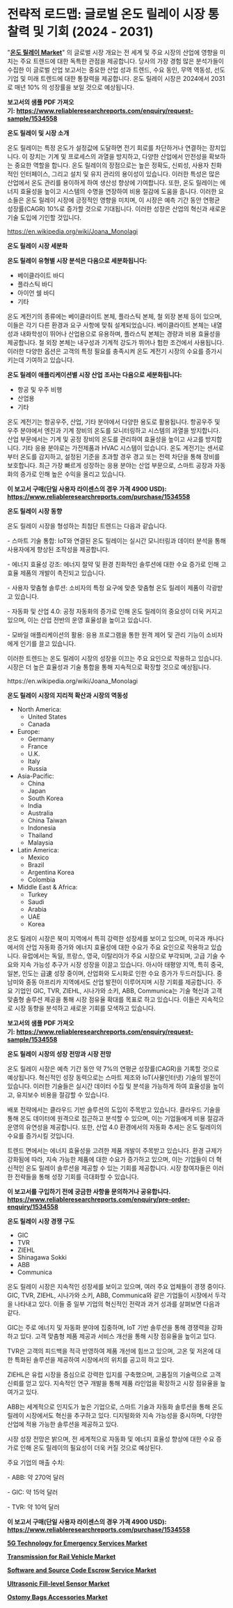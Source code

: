 <p><h1>전략적 로드맵: 글로벌 온도 릴레이 시장 통찰력 및 기회 (2024 - 2031)</h1></p><p>"<strong><a href="https://www.reliableresearchreports.com/temperature-relay-r1534558?utm_campaign=106&utm_medium=7&utm_source=Github&utm_content=ia&utm_term=15102024&utm_id=temperature-relay">온도 릴레이 Market</a></strong>" 의 글로벌 시장 개요는 전 세계 및 주요 시장의 산업에 영향을 미치는 주요 트렌드에 대한 독특한 관점을 제공합니다. 당사의 가장 경험 많은 분석가들이 수집한 이 글로벌 산업 보고서는 중요한 산업 성과 트렌드, 수요 동인, 무역 역동성, 선도 기업 및 미래 트렌드에 대한 통찰력을 제공합니다. 온도 릴레이 시장은 2024에서 2031로 매년 10% 의 성장률을 보일 것으로 예상됩니다.</p>
<p><strong>보고서의 샘플 PDF 가져오기:&nbsp;<a href="https://www.reliableresearchreports.com/enquiry/request-sample/1534558?utm_campaign=106&utm_medium=7&utm_source=Github&utm_content=ia&utm_term=15102024&utm_id=temperature-relay">https://www.reliableresearchreports.com/enquiry/request-sample/1534558</a></strong></p>
<p><strong>온도 릴레이 및 시장 소개</strong></p>
<p><p>온도 릴레이는 특정 온도가 설정값에 도달하면 전기 회로를 차단하거나 연결하는 장치입니다. 이 장치는 기계 및 프로세스의 과열을 방지하고, 다양한 산업에서 안전성을 확보하는 중요한 역할을 합니다. 온도 릴레이의 장점으로는 높은 정확도, 신뢰성, 사용자 친화적인 인터페이스, 그리고 설치 및 유지 관리의 용이성이 있습니다. 이러한 특성은 많은 산업에서 온도 관리를 용이하게 하여 생산성 향상에 기여합니다. 또한, 온도 릴레이는 에너지 효율성을 높이고 시스템의 수명을 연장하여 비용 절감에 도움을 줍니다. 이러한 요소들은 온도 릴레이 시장에 긍정적인 영향을 미치며, 이 시장은 예측 기간 동안 연평균 성장률(CAGR) 10%로 증가할 것으로 기대됩니다. 이러한 성장은 산업의 혁신과 새로운 기술 도입에 기인할 것입니다.</p></p>
<p><a href="https://en.wikipedia.org/wiki/Joana_Monolagi?utm_campaign=106&utm_medium=7&utm_source=Github&utm_content=ia&utm_term=15102024&utm_id=temperature-relay">https://en.wikipedia.org/wiki/Joana_Monolagi</a></p>
<p><strong>온도 릴레이 시장 세분화</strong></p>
<p><strong>온도 릴레이 유형별 시장 분석은 다음으로 세분화됩니다:</strong></p>
<p><ul><li>베이클라이트 바디</li><li>플라스틱 바디</li><li>아이언 쉘 바디</li><li>기타</li></ul></p>
<p><p>온도 계전기의 종류에는 베이클라이트 본체, 플라스틱 본체, 철 외장 본체 등이 있으며, 이들은 각기 다른 환경과 요구 사항에 맞춰 설계되었습니다. 베이클라이트 본체는 내열성과 내화학성이 뛰어나 산업용으로 유용하며, 플라스틱 본체는 경량과 비용 효율성을 제공합니다. 철 외장 본체는 내구성과 기계적 강도가 뛰어나 험한 조건에서 사용됩니다. 이러한 다양한 옵션은 고객의 특정 필요를 충족시켜 온도 계전기 시장의 수요를 증가시키는데 기여하고 있습니다.</p></p>
<p><strong>온도 릴레이 애플리케이션별 시장 산업 조사는 다음으로 세분화됩니다:</strong></p>
<p><ul><li>항공 및 우주 비행</li><li>산업용</li><li>기타</li></ul></p>
<p><p>온도 계전기는 항공우주, 산업, 기타 분야에서 다양한 용도로 활용됩니다. 항공우주 및 우주 분야에서 엔진과 기계 장비의 온도를 모니터링하고 시스템의 과열을 방지합니다. 산업 부문에서는 기계 및 공정 장비의 온도를 관리하여 효율성을 높이고 사고를 방지합니다. 기타 응용 분야로는 가전제품과 HVAC 시스템이 있습니다. 온도 계전기는 센서로부터 온도를 감지하고, 설정된 기준을 초과할 경우 경고 또는 전력 차단을 통해 장비를 보호합니다. 최근 가장 빠르게 성장하는 응용 분야는 산업 부문으로, 스마트 공장과 자동화의 증가로 인해 높은 수익을 올리고 있습니다.</p></p>
<p><strong>이 보고서 구매(단일 사용자 라이센스의 경우 가격 4900 USD): <a href="https://www.reliableresearchreports.com/purchase/1534558?utm_campaign=106&utm_medium=7&utm_source=Github&utm_content=ia&utm_term=15102024&utm_id=temperature-relay">https://www.reliableresearchreports.com/purchase/1534558</a></strong></p>
<p><strong>온도 릴레이 시장 동향</strong></p>
<p><p>온도 릴레이 시장을 형성하는 최첨단 트렌드는 다음과 같습니다.</p><p>- 스마트 기술 통합: IoT와 연결된 온도 릴레이는 실시간 모니터링과 데이터 분석을 통해 사용자에게 향상된 조작성을 제공합니다.</p><p>- 에너지 효율성 강조: 에너지 절약 및 환경 친화적인 솔루션에 대한 수요 증가로 인해 고효율 제품의 개발이 촉진되고 있습니다.</p><p>- 사용자 맞춤형 솔루션: 소비자의 특정 요구에 맞춘 맞춤형 온도 릴레이 제품이 각광받고 있습니다.</p><p>- 자동화 및 산업 4.0: 공정 자동화의 증가로 인해 온도 릴레이의 중요성이 더욱 커지고 있으며, 이는 산업 전반의 운영 효율성을 높이고 있습니다.</p><p>- 모바일 애플리케이션의 활용: 응용 프로그램을 통한 원격 제어 및 관리 기능이 소비자에게 인기를 끌고 있습니다.</p><p>이러한 트렌드는 온도 릴레이 시장의 성장을 이끄는 주요 요인으로 작용하고 있습니다. 시장은 더 높은 효율성과 기술 통합을 통해 지속적으로 확장할 것으로 예상됩니다.</p></p>
<p>https://en.wikipedia.org/wiki/Joana_Monolagi</p>
<p><strong>온도 릴레이 시장의 지리적 확산과 시장의 역동성</strong></p>
<p><ul>
    <li>
        North America:
        <ul>
            <li>United States</li>
            <li>Canada</li>
        </ul>
    </li>
    <li>
        Europe:
        <ul>
            <li>Germany</li>
            <li>France</li>
            <li>U.K.</li>
            <li>Italy</li>
            <li>Russia</li>
        </ul>
    </li>
    <li>
        Asia-Pacific:
        <ul>
            <li>China</li>
            <li>Japan</li>
            <li>South Korea</li>
            <li>India</li>
            <li>Australia</li>
            <li>China Taiwan</li>
            <li>Indonesia</li>
            <li>Thailand</li>
            <li>Malaysia</li>
        </ul>
    </li>
    <li>
        Latin America:
        <ul>
            <li>Mexico</li>
            <li>Brazil</li>
            <li>Argentina Korea</li>
            <li>Colombia</li>
        </ul>
    </li>
    <li>
        Middle East & Africa:
        <ul>
            <li>Turkey</li>
            <li>Saudi</li>
            <li>Arabia</li>
            <li>UAE</li>
            <li>Korea</li>
        </ul>
    </li>
    </ul></p>
<p><p>온도 릴레이 시장은 북미 지역에서 특히 강력한 성장세를 보이고 있으며, 미국과 캐나다에서의 산업 자동화 증가와 에너지 효율성에 대한 수요가 주요 요인으로 작용하고 있습니다. 유럽에서는 독일, 프랑스, 영국, 이탈리아가 주요 시장으로 부각되며, 고급 기술 수요와 지속 가능성 추구가 시장 성장을 이끌고 있습니다. 아시아 태평양 지역, 특히 중국, 일본, 인도는 급速 성장 중이며, 산업화와 도시화로 인한 수요 증가가 두드러집니다. 중남미와 중동 아프리카 지역에서도 산업 발전이 이루어지며 시장 기회를 제공합니다. 주요 기업인 GIC, TVR, ZIEHL, 시나가와 소키, ABB, Communica는 기술 혁신과 고객 맞춤형 솔루션 제공을 통해 시장 점유율 확대를 목표로 하고 있습니다. 이들은 지속적으로 시장 동향을 분석하고 새로운 기회를 모색하고 있습니다.</p></p>
<p><strong>보고서의 샘플 PDF 가져오기:&nbsp;<a href="https://www.reliableresearchreports.com/enquiry/request-sample/1534558?utm_campaign=106&utm_medium=7&utm_source=Github&utm_content=ia&utm_term=15102024&utm_id=temperature-relay">https://www.reliableresearchreports.com/enquiry/request-sample/1534558</a></strong></p>
<p><strong>온도 릴레이 시장의 성장 전망과 시장 전망</strong></p>
<p><p>온도 릴레이 시장은 예측 기간 동안 약 7%의 연평균 성장률(CAGR)을 기록할 것으로 예상됩니다. 혁신적인 성장 동력으로는 스마트 제조와 IoT(사물인터넷) 기술의 발전이 있습니다. 이러한 기술들은 실시간 데이터 수집 및 분석을 가능하게 하여 효율성을 높이고, 유지보수 비용을 절감할 수 있습니다. </p><p>배포 전략에서는 클라우드 기반 솔루션의 도입이 주목받고 있습니다. 클라우드 기술을 통해 온도 데이터에 원격으로 접근하고 분석할 수 있으며, 이는 기업들에게 비용 절감과 운영의 유연성을 제공합니다. 또한, 산업 4.0 환경에서의 자동화 추세는 온도 릴레이의 수요를 증가시킬 것입니다.</p><p>트렌드 면에서는 에너지 효율성을 고려한 제품 개발이 주목받고 있습니다. 환경 규제가 강화됨에 따라, 지속 가능한 제품에 대한 수요가 증가하고 있으며, 이는 기업들이 더 혁신적인 온도 릴레이 솔루션을 제공할 수 있는 기회를 제공합니다. 시장 참여자들은 이러한 전략들을 통해 성장 기회를 극대화할 수 있습니다.</p></p>
<p><strong>이 보고서를 구입하기 전에 궁금한 사항을 문의하거나 공유합니다. <a href="https://www.reliableresearchreports.com/enquiry/pre-order-enquiry/1534558?utm_campaign=106&utm_medium=7&utm_source=Github&utm_content=ia&utm_term=15102024&utm_id=temperature-relay">https://www.reliableresearchreports.com/enquiry/pre-order-enquiry/1534558</a></strong></p>
<p><strong>온도 릴레이 시장 경쟁 구도</strong></p>
<p><ul><li>GIC</li><li>TVR</li><li>ZIEHL</li><li>Shinagawa Sokki</li><li>ABB</li><li>Communica</li></ul></p>
<p><p>온도 릴레이 시장은 지속적인 성장세를 보이고 있으며, 여러 주요 업체들이 경쟁 중이다. GIC, TVR, ZIEHL, 시나가와 소키, ABB, Communica와 같은 기업들이 시장에서 두각을 나타내고 있다. 이들 중 일부 기업의 혁신적인 전략과 과거 성과를 살펴보면 다음과 같다.</p><p>GIC는 주로 에너지 및 자동화 분야에 집중하며, IoT 기반 솔루션을 통해 경쟁력을 강화하고 있다. 고객 맞춤형 제품 제공과 서비스 개선을 통해 시장 점유율을 높이고 있다.</p><p>TVR은 고객의 피드백을 적극 반영하여 제품 개선에 힘쓰고 있으며, 고온 및 저온에 대한 특화된 솔루션을 제공하여 시장에서의 위치를 공고히 하고 있다.</p><p>ZIEHL은 유럽 시장을 중심으로 강력한 입지를 구축했으며, 고품질의 기술력으로 고객 신뢰를 얻고 있다. 지속적인 연구 개발을 통해 제품 라인업을 확장하고 시장 점유율을 높여가고 있다.</p><p>ABB는 세계적으로 인지도가 높은 기업으로, 스마트 기술과 자동화 솔루션을 통해 온도 릴레이 시장에서도 혁신을 추구하고 있다. 디지털화와 지속 가능성을 중시하며, 다양한 산업에 적용 가능한 솔루션을 제공하고 있다.</p><p>시장 성장 전망은 밝으며, 전 세계적으로 자동화 및 에너지 효율성 향상에 대한 수요 증가로 인해 온도 릴레이의 필요성이 더욱 커질 것으로 예상된다.</p><p>주요 기업의 매출 수치:</p><p>- ABB: 약 270억 달러</p><p>- GIC: 약 15억 달러</p><p>- TVR: 약 10억 달러</p></p>
<p><strong>이 보고서 구매(단일 사용자 라이센스의 경우 가격 4900 USD): <a href="https://www.reliableresearchreports.com/purchase/1534558?utm_campaign=106&utm_medium=7&utm_source=Github&utm_content=ia&utm_term=15102024&utm_id=temperature-relay">https://www.reliableresearchreports.com/purchase/1534558</a></strong></p>
<p><strong><p><a href="https://github.com/RoseBoyd475/Market-Research-Report-List-1/blob/main/5g-technology-for-emergency-services-market.md?utm_campaign=106&utm_medium=7&utm_source=Github&utm_content=ia&utm_term=15102024&utm_id=temperature-relay">5G Technology for Emergency Services Market</a></p><p><a href="https://www.linkedin.com/pulse/driving-forces-global-transmission-rail-vehicle-market-trends-fiphe?utm_campaign=106&utm_medium=7&utm_source=Github&utm_content=ia&utm_term=15102024&utm_id=temperature-relay">Transmission for Rail Vehicle Market</a></p><p><a href="https://www.linkedin.com/pulse/software-source-code-escrow-service-industry-sector-market-43f2f?utm_campaign=106&utm_medium=7&utm_source=Github&utm_content=ia&utm_term=15102024&utm_id=temperature-relay">Software and Source Code Escrow Service Market</a></p><p><a href="https://www.linkedin.com/pulse/ultrasonic-fill-level-sensor-market-innovations-trends-comprehensive-lupfe?trk=public_post_embed_feed-article-content&utm_campaign=106&utm_medium=7&utm_source=Github&utm_content=ia&utm_term=15102024&utm_id=temperature-relay">Ultrasonic Fill-level Sensor Market</a></p><p><a href="https://github.com/JamesCox407/Market-Research-Report-List-1/blob/main/ostomy-bags-accessories-market.md?utm_campaign=106&utm_medium=7&utm_source=Github&utm_content=ia&utm_term=15102024&utm_id=temperature-relay">Ostomy Bags Accessories Market</a></p></strong></p>
<p></p>